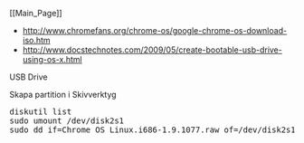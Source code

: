 [[Main_Page]]


* http://www.chromefans.org/chrome-os/google-chrome-os-download-iso.htm
* http://www.docstechnotes.com/2009/05/create-bootable-usb-drive-using-os-x.html


USB Drive

Skapa partition i Skivverktyg

<pre>
diskutil list
sudo umount /dev/disk2s1 
sudo dd if=Chrome_OS_Linux.i686-1.9.1077.raw of=/dev/disk2s1 
</pre>
